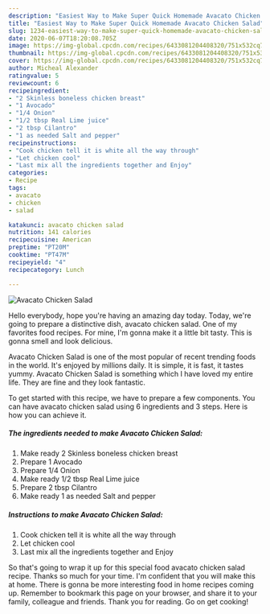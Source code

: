 ```yaml
---
description: "Easiest Way to Make Super Quick Homemade Avacato Chicken Salad"
title: "Easiest Way to Make Super Quick Homemade Avacato Chicken Salad"
slug: 1234-easiest-way-to-make-super-quick-homemade-avacato-chicken-salad
date: 2020-06-07T18:20:08.705Z
image: https://img-global.cpcdn.com/recipes/6433081204408320/751x532cq70/avacato-chicken-salad-recipe-main-photo.jpg
thumbnail: https://img-global.cpcdn.com/recipes/6433081204408320/751x532cq70/avacato-chicken-salad-recipe-main-photo.jpg
cover: https://img-global.cpcdn.com/recipes/6433081204408320/751x532cq70/avacato-chicken-salad-recipe-main-photo.jpg
author: Micheal Alexander
ratingvalue: 5
reviewcount: 6
recipeingredient:
- "2 Skinless boneless chicken breast"
- "1 Avocado"
- "1/4 Onion"
- "1/2 tbsp Real Lime juice"
- "2 tbsp Cilantro"
- "1 as needed Salt and pepper"
recipeinstructions:
- "Cook chicken tell it is white all the way through"
- "Let chicken cool"
- "Last mix all the ingredients together and Enjoy"
categories:
- Recipe
tags:
- avacato
- chicken
- salad

katakunci: avacato chicken salad 
nutrition: 141 calories
recipecuisine: American
preptime: "PT20M"
cooktime: "PT47M"
recipeyield: "4"
recipecategory: Lunch

---
```



![Avacato Chicken Salad](https://img-global.cpcdn.com/recipes/6433081204408320/751x532cq70/avacato-chicken-salad-recipe-main-photo.jpg)

Hello everybody, hope you're having an amazing day today. Today, we're going to prepare a distinctive dish, avacato chicken salad. One of my favorites food recipes. For mine, I'm gonna make it a little bit tasty. This is gonna smell and look delicious.

Avacato Chicken Salad is one of the most popular of recent trending foods in the world. It's enjoyed by millions daily. It is simple, it is fast, it tastes yummy. Avacato Chicken Salad is something which I have loved my entire life. They are fine and they look fantastic.




To get started with this recipe, we have to prepare a few components. You can have avacato chicken salad using 6 ingredients and 3 steps. Here is how you can achieve it.

<!--inarticleads1-->

##### The ingredients needed to make Avacato Chicken Salad:

1. Make ready 2 Skinless boneless chicken breast
1. Prepare 1 Avocado
1. Prepare 1/4 Onion
1. Make ready 1/2 tbsp Real Lime juice
1. Prepare 2 tbsp Cilantro
1. Make ready 1 as needed Salt and pepper




<!--inarticleads2-->

##### Instructions to make Avacato Chicken Salad:

1. Cook chicken tell it is white all the way through
1. Let chicken cool
1. Last mix all the ingredients together and Enjoy




So that's going to wrap it up for this special food avacato chicken salad recipe. Thanks so much for your time. I'm confident that you will make this at home. There is gonna be more interesting food in home recipes coming up. Remember to bookmark this page on your browser, and share it to your family, colleague and friends. Thank you for reading. Go on get cooking!
